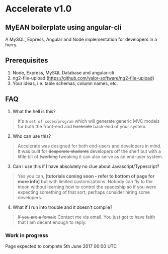 # Accelerate v1.0
## MyEAN boilerplate using angular-cli
A MySQL, Express, Angular and Node implementation for developers in a hurry.

## Prerequisites
1) Node, Express, MySQL Database and angular-cli
2) ng2-file-upload (https://github.com/valor-software/ng2-file-upload)
3) Your ideas, i.e. table schemas, column names, etc.


## FAQ
1) What the hell is this?
>It's a `set of codes`/`program` which will generate generic MVC models
for both the front-end and ~~backside~~ back-end of your system.

2) Who can use this?
>Accelerate was designed for both end-users and developers in mind.
It was built for ~~desperate students~~ developers off the shelf but with a little 
bit of ~~twerking~~ tweaking it can also serve as an end-user system.

3) Can I use this if I have absolutely no clue about Javascript/Typescript?
>Yes you can, **[tutorials coming soon - refer to bottom of page for more info]** 
but with limited customizations. Nobody can fly to the moon without learning how 
to control the spaceship so if you were expecting something of that sort, perhaps 
consider hiring some developers.

4) What if I run into trouble and it doesn't compile?
 > ~~If you are a female~~ Contact me via email. You just got to have faith 
 that I am decent enough to reply. 

### Work in progress

Page expected to complete 5th June 2017 00:00 UTC 
